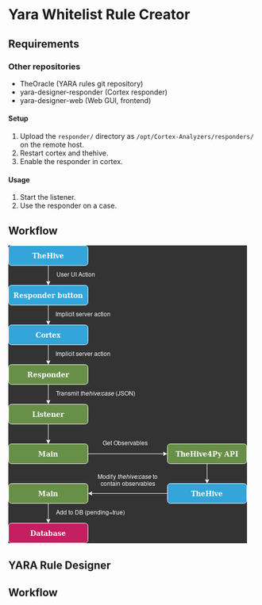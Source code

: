 # Yara Whitelist Rule Creator

## Requirements
### Other repositories
- TheOracle (YARA rules git repository)
- yara-designer-responder (Cortex responder)
- yara-designer-web (Web GUI, frontend)

#### Setup
1. Upload the `responder/` directory as `/opt/Cortex-Analyzers/responders/` on the remote host.
2. Restart cortex and thehive.
3. Enable the responder in cortex.

#### Usage
1. Start the listener.
2. Use the responder on a case.

## Workflow
![responder-workflow](markdown_assets/responder_workflow_diagram.png)


## YARA Rule Designer

## Workflow

